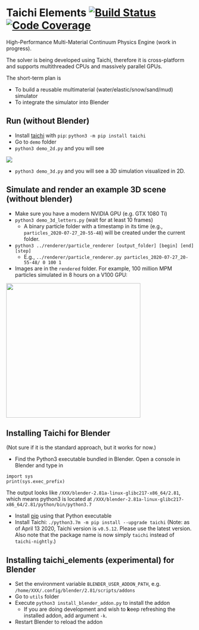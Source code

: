 # Taichi Elements [![Build Status](https://travis-ci.com/taichi-dev/taichi_elements.svg?branch=master)](https://travis-ci.com/taichi-dev/taichi_elements) [![Code Coverage](https://codecov.io/gh/taichi-dev/taichi_elements/branch/master/graph/badge.svg)](https://codecov.io/gh/taichi-dev/taichi_elements)
High-Performance Multi-Material Continuum Physics Engine (work in progress). 

The solver is being developed using Taichi, therefore it is cross-platform and supports multithreaded CPUs and massively parallel GPUs. 

The short-term plan is
 - To build a reusable multimaterial (water/elastic/snow/sand/mud) simulator
 - To integrate the simulator into Blender

## Run (without Blender)
 - Install [taichi](https://github.com/taichi-dev/taichi) with `pip`: `python3 -m pip install taichi`
 - Go to `demo` folder
 - `python3 demo_2d.py` and you will see
 <img src="https://github.com/yuanming-hu/public_files/raw/master/graphics/elements/demo_2d.gif">
 
 - `python3 demo_3d.py` and you will see a 3D simulation visualized in 2D.

## Simulate and render an example 3D scene (without blender)
 - Make sure you have a modern NVIDIA GPU (e.g. GTX 1080 Ti)
 - `python3 demo_3d_letters.py` (wait for at least 10 frames)
   - A binary particle folder with a timestamp in its time (e.g., `particles_2020-07-27_20-55-48`) will be created under the current folder.
 - `python3 ../renderer/particle_renderer [output_folder] [begin] [end] [step]`
   - E.g., `../renderer/particle_renderer.py particles_2020-07-27_20-55-48/ 0 100 1`
 - Images are in the `rendered` folder. For example, 100 million MPM particles simulated in 8 hours on a V100 GPU:

<img src="https://raw.githubusercontent.com/taichi-dev/public_files/master/taichi_elements/100Mparticles.jpg" height="360px">

## Installing Taichi for Blender
(Not sure if it is the standard approach, but it works for now.)
 - Find the Python3 executable bundled in Blender. Open a console in Blender and type in
 ```
 import sys
 print(sys.exec_prefix)
 ```
  The output looks like `/XXX/blender-2.81a-linux-glibc217-x86_64/2.81`, which means python3 is located at `/XXX/blender-2.81a-linux-glibc217-x86_64/2.81/python/bin/python3.7`
 - Install [pip](https://pip.pypa.io/en/stable/installing/) using that Python executable
 - Install Taichi: `./python3.7m -m pip install --upgrade taichi` (Note: as of April 13 2020, Taichi version is `v0.5.12`. Please use the latest version. Also note that the package name is now simply `taichi` instead of `taichi-nightly`.)

## Installing taichi_elements (experimental) for Blender
 - Set the environment variable `BLENDER_USER_ADDON_PATH`, e.g. `/home/XXX/.config/blender/2.81/scripts/addons`
 - Go to `utils` folder
 - Execute `python3 install_blender_addon.py` to install the addon
   - If you are doing development and wish to **k**eep refreshing the installed addon, add argument `-k`.
 - Restart Blender to reload the addon
